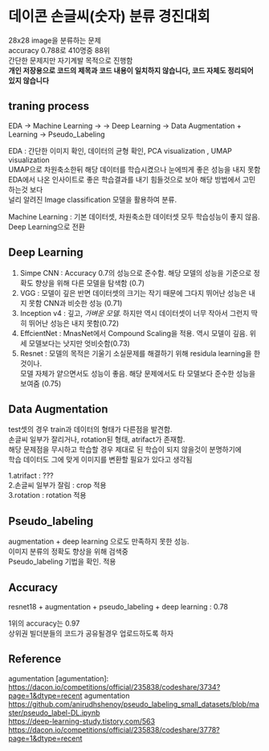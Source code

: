  데이콘 손글씨(숫자) 분류 경진대회
 ==========
28x28 image을 분류하는 문제  
accuracy 0.788로 410명중 88위  
간단한 문제지만 자기계발 목적으로 진행함  
__개인 저장용으로 코드의 제목과 코드 내용이 일치하지 않습니다, 코드 자체도 정리되어 있지 않습니다__

traning process
------
EDA -> Machine Learning ->  -> Deep Learning -> Data Augmentation + Learning -> Pseudo_Labeling

EDA : 간단한 이미지 확인, 데이터의 균형 확인, PCA visualization , UMAP visualization    
UMAP으로 차원축소한뒤 해당 데이터를 학습시켰으나 눈에띄게 좋은 성능을 내지 못함    
EDA에서 나온 인사이트로 좋은 학습결과를 내기 힘들것으로 보아 해당 방법에서 고민하는것 보다    
널리 알려진 Image classification 모델을 활용하여 분류.  

Machine Learning : 기본 데이터셋, 차원축소한 데이터셋 모두 학습성능이 좋지 않음. Deep Learning으로 전환  

Deep Learning   
-----
1. Simpe CNN : Accuracy 0.7의 성능으로 준수함. 해당 모델의 성능을 기준으로 정확도 향상을 위해 다른 모델을 탐색함 (0.7)  
2. VGG : 모델이 깊은 반면 데이터셋의 크기는 작기 때문에 그다지 뛰어난 성능은 내지 못함 CNN과 비슷한 성능 (0.71)  
3. Inception v4 : 깊고, *가벼운 모델*. 하지만 역시 데이터셋이 너무 작아서 그런지 딱히 뛰어난 성능은 내지 못함(0.72)  
4. EffcientNet : MnasNet에서 Compound Scaling을 적용. 역시 모델이 깊음. 위 세 모델보다는 낫지만 엇비슷함(0.73)  
5. Resnet : 모델의 목적은 기울기 소실문제를 해결하기 위해 residula learning을 한것이나.   
모델 자체가 얕으면서도 성능이 좋음. 해당 문제에서도 타 모델보다 준수한 성능을 보여줌 (0.75)  

Data Augmentation   
------  
test셋의 경우 train과 데이터의 형태가 다른점을 발견함.  
손글씨 일부가 잘리거나, rotation된 형태, atrifact가 존재함.  
해당 문제점을 무시하고 학습할 경우 제대로 된 학습이 되지 않을것이 분명하기에  
학습 데이터도 그에 맞게 이미지를 변환할 필요가 있다고 생각됨  

1.atrifact : ???  
2.손글씨 일부가 잘림 : crop 적용  
3.rotation : rotation 적용  
  
Pseudo_labeling  
-------  
augmentation + deep learning 으로도 만족하지 못한 성능.  
이미지 분류의 정확도 향상을 위해 검색중  
Pseudo_labeling 기법을 확인. 적용  


Accuracy  
-----  
resnet18 + augmentation + pseudo_labeling + deep learning : 0.78


1위의 accuracy는 0.97  
상위권 빌더분들의 코드가 공유될경우 업로드하도록 하자  

Reference
-----

agumentation
[agumentation]: https://dacon.io/competitions/official/235838/codeshare/3734?page=1&dtype=recent 
agumentation
 https://github.com/anirudhshenoy/pseudo_labeling_small_datasets/blob/master/pseudo_label-DL.ipynb  
 https://deep-learning-study.tistory.com/563   
 https://dacon.io/competitions/official/235838/codeshare/3778?page=1&dtype=recent  
